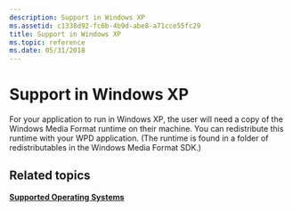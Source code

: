 ```yaml
---
description: Support in Windows XP
ms.assetid: c1338d92-fc6b-4b9d-abe8-a71cce55fc29
title: Support in Windows XP
ms.topic: reference
ms.date: 05/31/2018
---
```


# Support in Windows XP

For your application to run in Windows XP, the user will need a copy of the Windows Media Format runtime on their machine. You can redistribute this runtime with your WPD application. (The runtime is found in a folder of redistributables in the Windows Media Format SDK.)

## Related topics

<dl> <dt>

[**Supported Operating Systems**](supported-operating-systems.md)
</dt> </dl>

 

 



